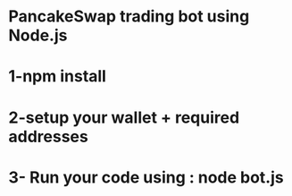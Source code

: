 # PancakeSwap trading bot using Node.js
# 1-npm install
# 2-setup your wallet + required addresses
# 3- Run your code using : node bot.js 
